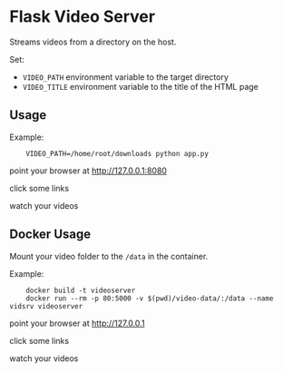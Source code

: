 # Flask Video Server

Streams videos from a directory on the host.

Set:
 + `VIDEO_PATH` environment variable to the target directory
 + `VIDEO_TITLE` environment variable to the title of the HTML page

## Usage

Example:
```
    VIDEO_PATH=/home/root/downloads python app.py
```
point your browser at http://127.0.0.1:8080

click some links

watch your videos

## Docker Usage

Mount your video folder to the `/data` in the container.

Example:
```
    docker build -t videoserver
    docker run --rm -p 80:5000 -v $(pwd)/video-data/:/data --name vidsrv videoserver
```

point your browser at http://127.0.0.1

click some links

watch your videos
